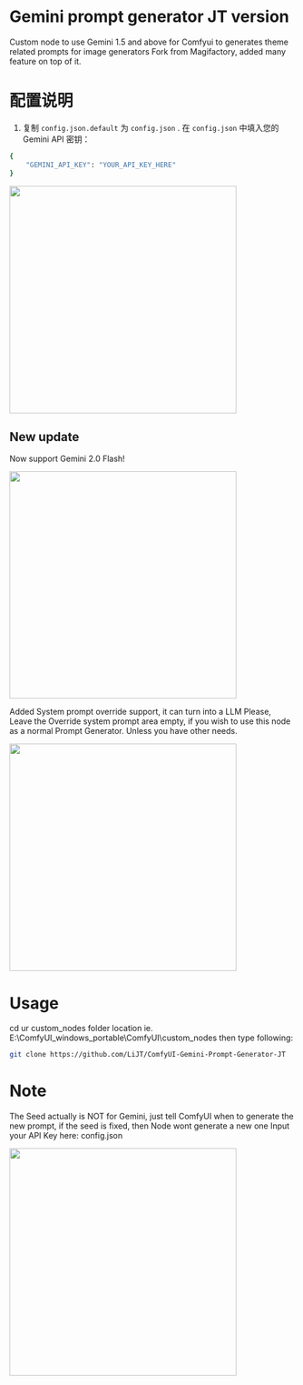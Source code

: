 # Gemini prompt generator JT version
Custom node to use Gemini 1.5 and above for Comfyui to generates theme related prompts for image generators
Fork from Magifactory, added many feature on top of it.

# 配置说明
1. 复制 `config.json.default` 为 `config.json`
. 在 `config.json` 中填入您的 Gemini API 密钥：
```bash
{
    "GEMINI_API_KEY": "YOUR_API_KEY_HERE"
}
```

<img src="https://github.com/user-attachments/assets/fe987a9f-06c8-4a35-8de2-4b301007b266" width="400">

## New update
Now support Gemini 2.0 Flash!

<img src="https://github.com/user-attachments/assets/bfe6831b-3189-43e8-bc5e-1fde60f24d4f" width="400">

Added System prompt override support, it can turn into a LLM
Please, Leave the Override system prompt area empty, if you wish to use this node as a normal Prompt Generator.
Unless you have other needs.

<img src="https://github.com/user-attachments/assets/ad215761-d8ca-4d1a-bfb5-c774a0b70b66" width="400">

# Usage
cd ur custom_nodes folder location
ie. E:\ComfyUI_windows_portable\ComfyUI\custom_nodes
then type following:

```bash
git clone https://github.com/LiJT/ComfyUI-Gemini-Prompt-Generator-JT
```

# Note
The Seed actually is NOT for Gemini, just tell ComfyUI when to generate the new prompt, if the seed is fixed, then Node wont generate a new one
Input your API Key here: config.json 

<img src="https://github.com/user-attachments/assets/96a03508-8965-4960-8a9e-10e96e94b277" width="400">
